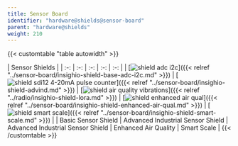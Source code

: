```yaml
---
title: Sensor Board
identifier: "hardware@shields@sensor-board"
parent: "hardware@shields"
weight: 210
---
```


{{< customtable "table autowidth" >}}

| Sensor Shields  |
| :-: | :-: | :-: | :-: | :-: |
| [![shield adc i2c](/images/deviceimages/insighio-shield-base-adc-i2c.png?width=20pc)]({{< relref "../sensor-board/insighio-shield-base-adc-i2c.md" >}}) | [![shield sdi12 4-20mA pulse counter](/images/deviceimages/insigh.io-shield-sdi12.png?width=20pc)]({{< relref "../sensor-board/insighio-shield-advind.md" >}}) | [![shield air quality vibrations](/images/deviceimages/insighio-shield-air-quality-vibration.png?width=20pc)]({{< relref "../radio/insighio-shield-lora.md" >}}) | [![shield enhanced air qual](/images/deviceimages/insighio-shield-enhanced-air-qual.png?width=20pc)]({{< relref "../sensor-board/insighio-shield-enhanced-air-qual.md" >}}) | [![shield smart scale](/images/deviceimages/insighio-shield-smart-scale.png?width=20pc)]({{< relref "../sensor-board/insighio-shield-smart-scale.md" >}}) | 
| Basic Sensor Shield | Advanced Industrial Sensor Shield | Advanced Industrial Sensor Shield | Enhanced Air Quality  | Smart Scale |
{{< /customtable >}}